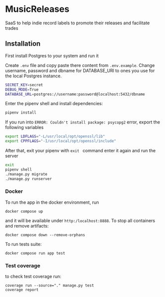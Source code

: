 # MusicReleases
SaaS to help indie record labels to promote their releases and facilitate trades

## Installation

First install Postgres to your system and run it 

Create ```.env``` file and copy paste there content from ```.env.example```. Change username, password and dbname for DATABASE_URl to ones you use for the local Postgres instance.
```sh
SECRET_KEY=secret
DEBUG_MODE=True
DATABASE_URL=postgres://username:password@localhost:5432/dbname
```

Enter the pipenv shell and install dependencies:
```sh
pipenv install
```
If you run into ```ERROR: Couldn't install package: psycopg2``` error, export the following variables
```sh
export LDFLAGS="-L/usr/local/opt/openssl/lib"
export CPPFLAGS="-I/usr/local/opt/openssl/include"
```

After that, exit your pipenv with ```exit ``` command enter it again and run the server
```sh
exit
pipenv shell
./manage.py migrate
./manage.py runserver
```

### Docker

To run the app in the docker environment, run
```
docker compose up
```
and it will be available under `http:/localhost:8888`. To stop all containers and remove artifacts:
```
docker compose down --remove-orphans
```

To run tests suite:
```
docker compose run app test
```
### Test coverage
to check test coverage run:
```
coverage run --source="." manage.py test
coverage report
```